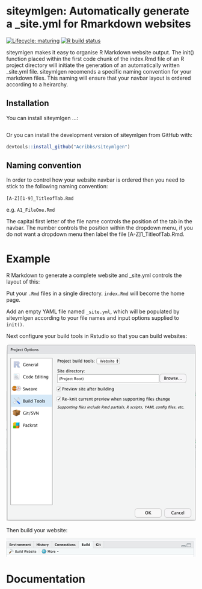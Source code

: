 
<!-- README.md is generated from README.Rmd. Please edit that file -->

# siteymlgen: Automatically generate a \_site.yml for Rmarkdown websites

<!-- badges: start -->

[![Lifecycle:
maturing](https://img.shields.io/badge/lifecycle-experimental-orange.svg)](https://www.tidyverse.org/lifecycle/#experimental)
[![R build
status](https://github.com/Acribbs/siteymlgen/workflows/R-CMD-check/badge.svg)](https://github.com/Acribbs/siteymlgen/actions)
<!-- badges: end -->

siteymlgen makes it easy to organise R Markdown website output. The
init() function placed within the first code chunk of the index.Rmd file
of an R project directory will initiate the generation of an
automatically written \_site.yml file. siteymlgen recomends a specific
naming convention for your markdown files. This naming will ensure that
your navbar layout is ordered according to a heirarchy.

## Installation

You can install siteymlgen …:

``` r
```

Or you can install the development version of siteymlgen from GitHub
with:

``` r
devtools::install_github("Acribbs/siteymlgen")
```

## Naming convention

In order to control how your website navbar is ordered then you need to
stick to the following naming convention:

`[A-Z][1-9]_TitleofTab.Rmd`

e.g. `A1_FileOne.Rmd`

The capital first letter of the file name controls the position of the
tab in the navbar. The number controls the position within the dropdown
menu, if you do not want a dropdown menu then label the file
\[A-Z\]1\_TitleofTab.Rmd.

# Example

R Markdown to generate a complete website and \_site.yml controls the
layout of this:

Put your `.Rmd` files in a single directory. `index.Rmd` will become the
home page.

Add an empty YAML file named `_site.yml`, which will be populated by
siteymlgen according to your file names and input options supplied to
`init()`.

Next configure your build tools in Rstudio so that you can build
websites:

![](man/figures/README-configure.png)

Then build your website:

![](man/figures/README-build.png)

# Documentation
